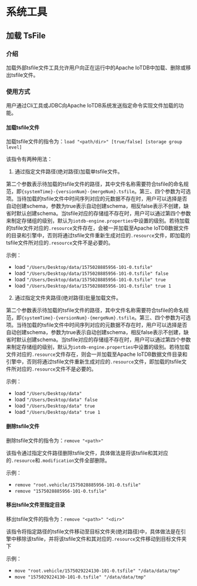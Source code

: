 <!--

    Licensed to the Apache Software Foundation (ASF) under one
    or more contributor license agreements.  See the NOTICE file
    distributed with this work for additional information
    regarding copyright ownership.  The ASF licenses this file
    to you under the Apache License, Version 2.0 (the
    "License"); you may not use this file except in compliance
    with the License.  You may obtain a copy of the License at
    
        http://www.apache.org/licenses/LICENSE-2.0
    
    Unless required by applicable law or agreed to in writing,
    software distributed under the License is distributed on an
    "AS IS" BASIS, WITHOUT WARRANTIES OR CONDITIONS OF ANY
    KIND, either express or implied.  See the License for the
    specific language governing permissions and limitations
    under the License.

-->

# 系统工具

## 加载 TsFile

### 介绍
加载外部tsfile文件工具允许用户向正在运行中的Apache IoTDB中加载、删除或移出tsfile文件。

### 使用方式
用户通过Cli工具或JDBC向Apache IoTDB系统发送指定命令实现文件加载的功能。

#### 加载tsfile文件
加载tsfile文件的指令为：`load "<path/dir>" [true/false] [storage group level]`

该指令有两种用法：
1. 通过指定文件路径(绝对路径)加载单tsfile文件。

第二个参数表示待加载的tsfile文件的路径，其中文件名称需要符合tsfile的命名规范，即`{systemTime}-{versionNum}-{mergeNum}.tsfile`。第三、四个参数为可选项。当待加载的tsfile文件中时间序列对应的元数据不存在时，用户可以选择是否自动创建schema，参数为true表示自动创建schema，相反false表示不创建，缺省时默认创建schema。当tsfile对应的存储组不存在时，用户可以通过第四个参数来制定存储组的级别，默认为`iotdb-engine.properties`中设置的级别。若待加载的tsfile文件对应的`.resource`文件存在，会被一并加载至Apache IoTDB数据文件的目录和引擎中，否则将通过tsfile文件重新生成对应的`.resource`文件，即加载的tsfile文件所对应的`.resource`文件不是必要的。

示例：

* load `"/Users/Desktop/data/1575028885956-101-0.tsfile"`
* load `"/Users/Desktop/data/1575028885956-101-0.tsfile" false`
* load `"/Users/Desktop/data/1575028885956-101-0.tsfile" true`
* load `"/Users/Desktop/data/1575028885956-101-0.tsfile" true 1`


2. 通过指定文件夹路径(绝对路径)批量加载文件。

第二个参数表示待加载的tsfile文件的路径，其中文件名称需要符合tsfile的命名规范，即`{systemTime}-{versionNum}-{mergeNum}.tsfile`。第三、四个参数为可选项。当待加载的tsfile文件中时间序列对应的元数据不存在时，用户可以选择是否自动创建schema，参数为true表示自动创建schema，相反false表示不创建，缺省时默认创建schema。当tsfile对应的存储组不存在时，用户可以通过第四个参数来制定存储组的级别，默认为`iotdb-engine.properties`中设置的级别。若待加载文件对应的`.resource`文件存在，则会一并加载至Apache IoTDB数据文件目录和引擎中，否则将通过tsfile文件重新生成对应的`.resource`文件，即加载的tsfile文件所对应的`.resource`文件不是必要的。

示例：

* load `"/Users/Desktop/data"`
* load `"/Users/Desktop/data" false`
* load `"/Users/Desktop/data" true`
* load `"/Users/Desktop/data" true 1`

#### 删除tsfile文件

删除tsfile文件的指令为：`remove "<path>"`

该指令通过指定文件路径删除tsfile文件，具体做法是将该tsfile和其对应的`.resource`和`.modification`文件全部删除。

示例：

* `remove "root.vehicle/1575028885956-101-0.tsfile"`
* `remove "1575028885956-101-0.tsfile"`

#### 移出tsfile文件至指定目录

移出tsfile文件的指令为：`remove "<path>" "<dir>"`

该指令将指定路径的tsfile文件移动至目标文件夹(绝对路径)中，具体做法是在引擎中移除该tsfile，并将该tsfile文件和其对应的`.resource`文件移动到目标文件夹下

示例：

* `move "root.vehicle/1575029224130-101-0.tsfile" "/data/data/tmp"`
* `move "1575029224130-101-0.tsfile" "/data/data/tmp"`
